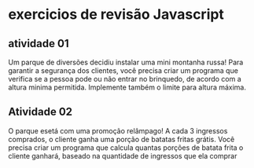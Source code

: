 # exercicios de revisão Javascript


## atividade 01 

Um parque de diversões decidiu instalar uma mini montanha russa! Para garantir a segurança dos clientes, você precisa criar um programa que verifica se a pessoa pode ou não entrar no brinquedo, de acordo com a altura minima permitida.  Implemente também o limite para altura máxima.

## Atividade 02
O parque esetá com uma promoção relâmpago! A cada 3 ingressos comprados, o cliente ganha uma porção de batatas fritas grátis. Você precisa criar um programa que calcula quantas porções de batata frita o cliente ganhará, baseado na quantidade de ingressos que ela comprar